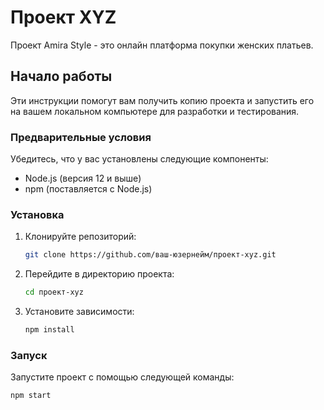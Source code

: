 # Проект XYZ

Проект Amira Style - это онлайн платформа покупки женских платьев.

## Начало работы

Эти инструкции помогут вам получить копию проекта и запустить его на вашем локальном компьютере для разработки и тестирования.

### Предварительные условия

Убедитесь, что у вас установлены следующие компоненты:

- Node.js (версия 12 и выше)
- npm (поставляется с Node.js)

### Установка

1. Клонируйте репозиторий:

    ```bash
    git clone https://github.com/ваш-юзернейм/проект-xyz.git
    ```

2. Перейдите в директорию проекта:

    ```bash
    cd проект-xyz
    ```

3. Установите зависимости:

    ```bash
    npm install
    ```

### Запуск

Запустите проект с помощью следующей команды:

```bash
npm start
